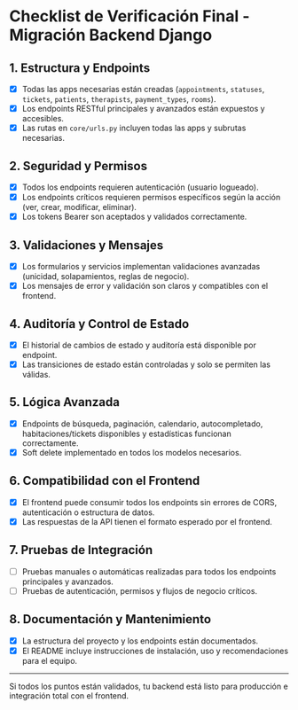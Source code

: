 # Checklist de Verificación Final - Migración Backend Django

## 1. Estructura y Endpoints
- [x] Todas las apps necesarias están creadas (`appointments`, `statuses`, `tickets`, `patients`, `therapists`, `payment_types`, `rooms`).
- [x] Los endpoints RESTful principales y avanzados están expuestos y accesibles.
- [x] Las rutas en `core/urls.py` incluyen todas las apps y subrutas necesarias.

## 2. Seguridad y Permisos
- [x] Todos los endpoints requieren autenticación (usuario logueado).
- [x] Los endpoints críticos requieren permisos específicos según la acción (ver, crear, modificar, eliminar).
- [x] Los tokens Bearer son aceptados y validados correctamente.

## 3. Validaciones y Mensajes
- [x] Los formularios y servicios implementan validaciones avanzadas (unicidad, solapamientos, reglas de negocio).
- [x] Los mensajes de error y validación son claros y compatibles con el frontend.

## 4. Auditoría y Control de Estado
- [x] El historial de cambios de estado y auditoría está disponible por endpoint.
- [x] Las transiciones de estado están controladas y solo se permiten las válidas.

## 5. Lógica Avanzada
- [x] Endpoints de búsqueda, paginación, calendario, autocompletado, habitaciones/tickets disponibles y estadísticas funcionan correctamente.
- [x] Soft delete implementado en todos los modelos necesarios.

## 6. Compatibilidad con el Frontend
- [x] El frontend puede consumir todos los endpoints sin errores de CORS, autenticación o estructura de datos.
- [x] Las respuestas de la API tienen el formato esperado por el frontend.

## 7. Pruebas de Integración
- [ ] Pruebas manuales o automáticas realizadas para todos los endpoints principales y avanzados.
- [ ] Pruebas de autenticación, permisos y flujos de negocio críticos.

## 8. Documentación y Mantenimiento
- [x] La estructura del proyecto y los endpoints están documentados.
- [x] El README incluye instrucciones de instalación, uso y recomendaciones para el equipo.

---

Si todos los puntos están validados, tu backend está listo para producción e integración total con el frontend.
